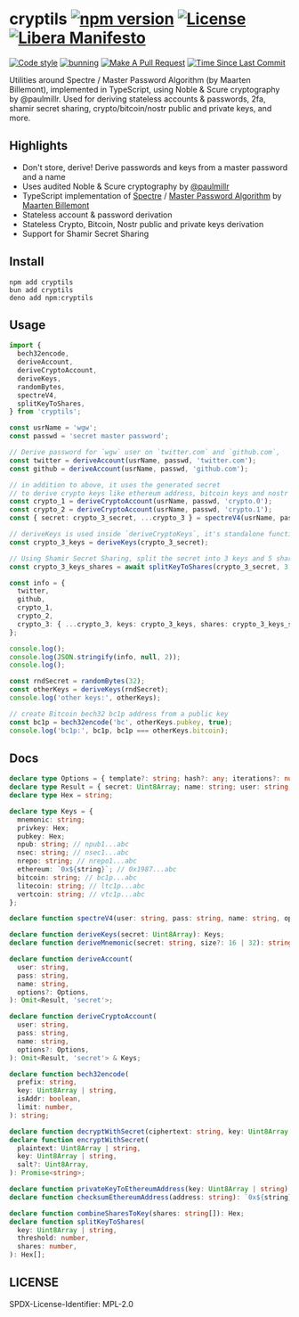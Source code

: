 # cryptils [![npm version][npmv-img]][npmv-url] [![License][license-img]][license-url] [![Libera Manifesto][libera-manifesto-img]][libera-manifesto-url]

[npmv-url]: https://www.npmjs.com/package/cryptils
[npmv-img]: https://badgen.net/npm/v/cryptils?icon=npm&cache=300
[license-url]: https://github.com/tunnckoCore/cryptils/blob/master/LICENSE
[license-img]: https://badgen.net/npm/license/cryptils?cache=300
[libera-manifesto-url]: https://liberamanifesto.com
[libera-manifesto-img]: https://badgen.net/badge/libera/manifesto/grey
[prs-welcome-img]: https://badgen.net/badge/PRs/welcome/green?cache=300
[prs-welcome-url]: http://makeapullrequest.com
[last-commit-img]: https://badgen.net/github/last-commit/tunnckoCore/opensource/master?cache=300
[last-commit-url]: https://github.com/tunnckoCore/opensource/commits/master
[codestyle-url]: https://github.com/airbnb/javascript
[codestyle-img]:
  https://badgen.net/badge/code%20style/airbnb%20%2B%20prettier/ff5a5f?icon=airbnb&cache=300

[![Code style][codestyle-img]][codestyle-url]
[![bunning](https://github.com/tunnckoCore/cryptils/actions/workflows/ci.yml/badge.svg)](https://github.com/tunnckoCore/cryptils/actions/workflows/ci.yml)
[![Make A Pull Request][prs-welcome-img]][prs-welcome-url]
[![Time Since Last Commit][last-commit-img]][last-commit-url]

Utilities around Spectre / Master Password Algorithm (by Maarten Billemont), implemented in
TypeScript, using Noble &amp; Scure cryptography by @paulmillr. Used for deriving stateless accounts
&amp; passwords, 2fa, shamir secret sharing, crypto/bitcoin/nostr public and private keys, and more.

## Highlights

- Don't store, derive! Derive passwords and keys from a master password and a name
- Uses audited Noble & Scure cryptography by [@paulmillr](//github.com/paulmillr)
- TypeScript implementation of [Spectre](https://spectre.app) /
  [Master Password Algorithm](<https://en.wikipedia.org/wiki/Master_Password_(algorithm)>) by
  [Maarten Billemont](https://twitter.com/lhunath)
- Stateless account & password derivation
- Stateless Crypto, Bitcoin, Nostr public and private keys derivation
- Support for Shamir Secret Sharing

## Install

```
npm add cryptils
bun add cryptils
deno add npm:cryptils
```

## Usage

```typescript
import {
  bech32encode,
  deriveAccount,
  deriveCryptoAccount,
  deriveKeys,
  randomBytes,
  spectreV4,
  splitKeyToShares,
} from 'cryptils';

const usrName = 'wgw';
const passwd = 'secret master password';

// Derive password for `wgw` user on `twitter.com` and `github.com`,
const twitter = deriveAccount(usrName, passwd, 'twitter.com');
const github = deriveAccount(usrName, passwd, 'github.com');

// in addition to above, it uses the generated secret
// to derive crypto keys like ethereum address, bitcoin keys and nostr keys
const crypto_1 = deriveCryptoAccount(usrName, passwd, 'crypto.0');
const crypto_2 = deriveCryptoAccount(usrName, passwd, 'crypto.1');
const { secret: crypto_3_secret, ...crypto_3 } = spectreV4(usrName, passwd, 'crypto.2');

// deriveKeys is used inside `deriveCryptoKeys`, it's standalone function
const crypto_3_keys = deriveKeys(crypto_3_secret);

// Using Shamir Secret Sharing, split the secret into 3 keys and 5 shares
const crypto_3_keys_shares = await splitKeyToShares(crypto_3_secret, 3, 5);

const info = {
  twitter,
  github,
  crypto_1,
  crypto_2,
  crypto_3: { ...crypto_3, keys: crypto_3_keys, shares: crypto_3_keys_shares },
};

console.log();
console.log(JSON.stringify(info, null, 2));
console.log();

const rndSecret = randomBytes(32);
const otherKeys = deriveKeys(rndSecret);
console.log('other keys:', otherKeys);

// create Bitcoin bech32 bc1p address from a public key
const bc1p = bech32encode('bc', otherKeys.pubkey, true);
console.log('bc1p:', bc1p, bc1p === otherKeys.bitcoin);
```

## Docs

```typescript
declare type Options = { template?: string; hash?: any; iterations?: number };
declare type Result = { secret: Uint8Array; name: string; user: string; pass: string };
declare type Hex = string;

declare type Keys = {
  mnemonic: string;
  privkey: Hex;
  pubkey: Hex;
  npub: string; // npub1...abc
  nsec: string; // nsec1...abc
  nrepo: string; // nrepo1...abc
  ethereum: `0x${string}`; // 0x1987...abc
  bitcoin: string; // bc1p...abc
  litecoin: string; // ltc1p...abc
  vertcoin: string; // vtc1p...abc
};

declare function spectreV4(user: string, pass: string, name: string, options?: Options): Result;

declare function deriveKeys(secret: Uint8Array): Keys;
declare function deriveMnemonic(secret: string, size?: 16 | 32): string;

declare function deriveAccount(
  user: string,
  pass: string,
  name: string,
  options?: Options,
): Omit<Result, 'secret'>;

declare function deriveCryptoAccount(
  user: string,
  pass: string,
  name: string,
  options?: Options,
): Omit<Result, 'secret'> & Keys;

declare function bech32encode(
  prefix: string,
  key: Uint8Array | string,
  isAddr: boolean,
  limit: number,
): string;

declare function decryptWithSecret(ciphertext: string, key: Uint8Array | string): Promise<string>;
declare function encryptWithSecret(
  plaintext: Uint8Array | string,
  key: Uint8Array | string,
  salt?: Uint8Array,
): Promise<string>;

declare function privateKeyToEthereumAddress(key: Uint8Array | string): `0x${string}`;
declare function checksumEthereumAddress(address: string): `0x${string}`;

declare function combineSharesToKey(shares: string[]): Hex;
declare function splitKeyToShares(
  key: Uint8Array | string,
  threshold: number,
  shares: number,
): Hex[];
```

## LICENSE

SPDX-License-Identifier: MPL-2.0
